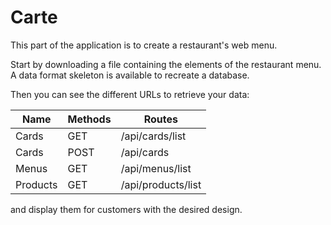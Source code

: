 # Carte

This part of the application is to create a restaurant's web menu.

Start by downloading a file containing the elements of the restaurant menu. A data format skeleton is available to recreate a database.
 
Then you can see the different URLs to retrieve your data:

Name | Methods | Routes
----- | --------- | ---------
Cards | GET | /api/cards/list
Cards | POST | /api/cards
Menus | GET | /api/menus/list
Products | GET | /api/products/list

and display them for customers with the desired design.
